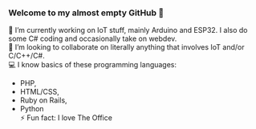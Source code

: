 ### Welcome to my almost empty GitHub 👋

🔭 I’m currently working on IoT stuff, mainly Arduino and ESP32. I also do some C# coding and occasionally take on webdev.
<br>
👯 I’m looking to collaborate on literally anything that involves IoT and/or C/C++/C#.
<br>
💻 I know basics of these programming languages:
 - PHP,
 - HTML/CSS,
 - Ruby on Rails,
 - Python<br>
⚡ Fun fact: I love The Office
